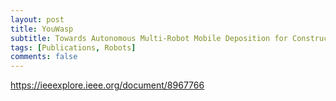 ```yaml
---
layout: post
title: YouWasp
subtitle: Towards Autonomous Multi-Robot Mobile Deposition for Construction
tags: [Publications, Robots]
comments: false
---
```


https://ieeexplore.ieee.org/document/8967766
